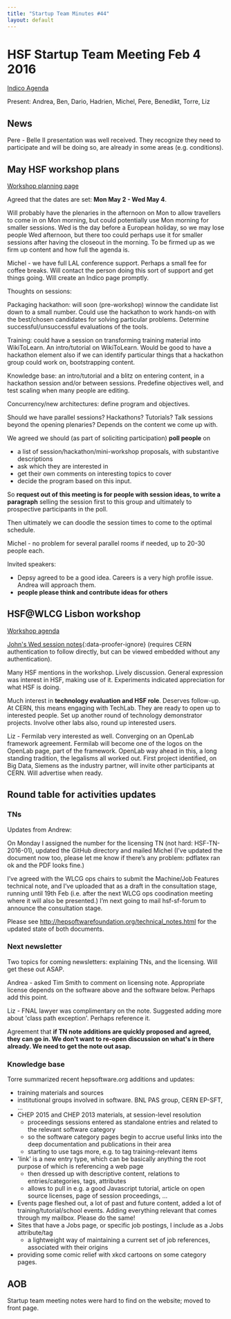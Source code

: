 ```yaml
---
title: "Startup Team Minutes #44"
layout: default
---
```


# HSF Startup Team Meeting Feb 4 2016

[Indico Agenda](https://indico.cern.ch/event/493741/)

Present: Andrea, Ben, Dario, Hadrien, Michel, Pere, Benedikt, Torre, Liz

## News

Pere - Belle II presentation was well received.  They recognize they need to participate and will be doing so, are already in some areas (e.g. conditions). 

## May HSF workshop plans

[Workshop planning page](https://docs.google.com/document/d/1IDVf860BB_qujt9EmsuxjO8Kv13sf5WhOtg9DV_4DGM/edit#heading=h.1vgw5hq1cv17)

Agreed that the dates are set: **Mon May 2 - Wed May 4**.

Will probably have the plenaries in the afternoon on Mon to allow travellers to come in on Mon morning, but could potentially use Mon morning for smaller sessions. Wed is the day before a European holiday, so we may lose people Wed afternoon, but there too could perhaps use it for smaller sessions after having the closeout in the morning. To be firmed up as we firm up content and how full the agenda is.

Michel - we have full LAL conference support. Perhaps a small fee for coffee breaks. Will contact the person doing this sort of support and get things going. Will create an Indico page promptly.

Thoughts on sessions:

Packaging hackathon: will soon (pre-workshop) winnow the candidate list down to a small number. Could use the hackathon to work hands-on with the best/chosen candidates for solving particular problems. Determine successful/unsuccessful evaluations of the tools. 

Training: could have a session on transforming training material into WikiToLearn. An intro/tutorial on WikiToLearn. Would be good to have a hackathon element also if we can identify particular things that a hackathon group could work on, bootstrapping content.

Knowledge base: an intro/tutorial and a blitz on entering content, in a hackathon session and/or between sessions. Predefine objectives well, and test scaling when many people are editing.

Concurrency/new architectures: define program and objectives.

Should we have parallel sessions? Hackathons? Tutorials? Talk sessions beyond the opening plenaries? Depends on the content we come up with.

We agreed we should (as part of soliciting participation) **poll people** on

- a list of session/hackathon/mini-workshop proposals, with substantive descriptions
- ask which they are interested in
- get their own comments on interesting topics to cover
- decide the program based on this input.

So **request out of this meeting is for people with session ideas, to write a paragraph** selling the session first to this group and ultimately to prospective participants in the poll.

Then ultimately we can doodle the session times to come to the optimal schedule. 

Michel - no problem for several parallel rooms if needed, up to 20-30 people each.

Invited speakers:

- Depsy agreed to be a good idea. Careers is a very high profile issue. Andrea will approach them.
- **people please think and contribute ideas for others**

## HSF@WLCG Lisbon workshop

[Workshop agenda](https://indico.cern.ch/event/433164/other-view?view=standard)

[John's Wed session notes](https://indico.cern.ch/event/433164/contributions/1930237/note/){:data-proofer-ignore}
(requires CERN authentication to follow directly, but can be viewed embedded without any authentication).

Many HSF mentions in the workshop. Lively discussion. General expression was interest in HSF, making use of it. Experiments indicated appreciation for what HSF is doing. 

Much interest in **technology evaluation and HSF role**. Deserves follow-up. At CERN, this means engaging with TechLab. They are ready to open up to interested people. Set up another round of technology demonstrator projects. Involve other labs also, round up interested users.

Liz - Fermilab very interested as well. Converging on an OpenLab framework agreement. Fermilab will become one of the logos on the OpenLab page, part of the framework. OpenLab way ahead in this, a long standing tradition, the legalisms all worked out. First project identified, on Big Data, Siemens as the industry partner, will invite other participants at CERN. Will advertise when ready.

## Round table for activities updates

### TNs

Updates from Andrew:

On Monday I assigned the number for the licensing TN (not hard: HSF-TN-2016-01), updated the GitHub directory and mailed Michel (I’ve updated the document now too, please let me know if there’s any problem: pdflatex ran ok and the PDF looks fine.)

I’ve agreed with the WLCG ops chairs to submit the Machine/Job Features technical note, and I’ve uploaded that as a draft in the consultation stage, running until 19th Feb (i.e.  after the next WLCG ops coodination meeting where it will also be presented.) I’m next going to mail hsf-sf-forum to announce the consultation stage.

Please see <http://hepsoftwarefoundation.org/technical_notes.html> for the updated state of both documents.

### Next newsletter

Two topics for coming newsletters: explaining TNs, and the licensing. Will get these out ASAP.

Andrea - asked Tim Smith to comment on licensing note. Appropriate license depends on the software above and the software below. Perhaps add this point. 

Liz - FNAL lawyer was complimentary on the note. Suggested adding more about 'class path exception'. Perhaps reference it.

Agreement that **if TN note additions are quickly proposed and agreed, they can go in. We don't want to re-open discussion on what's in there already. We need to get the note out asap.**

### Knowledge base

Torre summarized recent hepsoftware.org additions and updates:

- training materials and sources
- institutional groups involved in software. BNL PAS group, CERN EP-SFT, ...
- CHEP 2015 and CHEP 2013 materials, at session-level resolution
    - proceedings sessions entered as standalone entries and related to the relevant software category
    - so the software category pages begin to accrue useful links into the deep documentation and publications in their area
    - starting to use tags more, e.g. to tag training-relevant items
- 'link' is a new entry type, which can be basically anything the root purpose of which is referencing a web page
    - then dressed up with descriptive content, relations to entries/categories, tags, attributes
    - allows to pull in e.g. a good Javascript tutorial, article on open source licenses, page of session proceedings, ...
- Events page fleshed out, a lot of past and future content, added a lot of training/tutorial/school events. Adding everything relevant that comes through my mailbox. Please do the same!
- Sites that have a Jobs page, or specific job postings, I include as a Jobs attribute/tag
    - a lightweight way of maintaining a current set of job references, associated with their origins
- providing some comic relief with xkcd cartoons on some category pages.

## AOB

Startup team meeting notes were hard to find on the website; moved to front page.

